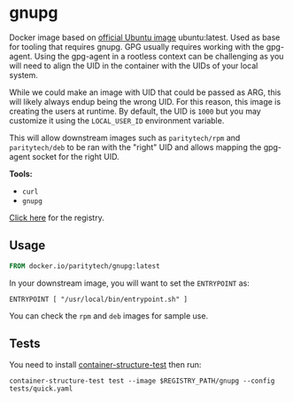 # gnupg

Docker image based on [official Ubuntu image](https://hub.docker.com/_/ubuntu) ubuntu:latest.
Used as base for tooling that requires gnupg. GPG usually requires working with the gpg-agent.
Using the gpg-agent in a rootless context can be challenging as you will need to align the UID
in the container with the UIDs of your local system.

While we could make an image with UID that could be passed as ARG, this will likely always endup
being the wrong UID. For this reason, this image is creating the users at runtime.
By default, the UID is `1000` but you may customize it using the `LOCAL_USER_ID` environment variable.

This will allow downstream images such as `paritytech/rpm` and `paritytech/deb` to be ran with the "right"
UID and allows mapping the gpg-agent socket for the right UID.

**Tools:**

- `curl`
- `gnupg`

[Click here](https://hub.docker.com/repository/docker/paritytech/gnupg) for the registry.

## Usage

```Dockerfile
FROM docker.io/paritytech/gnupg:latest
```

In your downstream image, you will want to set the `ENTRYPOINT` as:
```
ENTRYPOINT [ "/usr/local/bin/entrypoint.sh" ]
```

You can check the `rpm` and `deb` images for sample use.

## Tests

You need to install [container-structure-test](https://github.com/GoogleContainerTools/container-structure-test) then run:
```
container-structure-test test --image $REGISTRY_PATH/gnupg --config tests/quick.yaml
```
